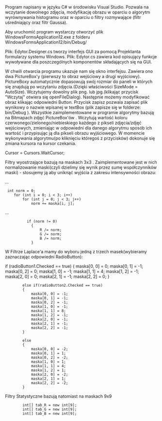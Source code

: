 Program napisany w języku C# w środowisku Visual Studio. Pozwala na wczytanie dowolnego zdjęcia, modyfikację obrazu w oparciu o algorytm wyrównywania histogramu oraz w oparciu o filtry rozmywające (filtr uśredniający oraz filtr Gaussa).

Aby uruchomić program wystarczy otworzyć plik WindowsFormsApplication12.exe z folderu WindowsFormsApplication12/bin/Debug/

Plik: Edytor.Designer.cs tworzy interfejs GUI za pomocą Projektanta formularzy systemu Windows. Plik: Edytor.cs zawiera kod opisujący funkcje wywoływane dla poszczególnych komponentów składających się na GUI.

W chwili otwarcia programu ukazuje nam się okno interfejsu. Zawiera ono dwa PictureBox'y (pierwszy to obraz wejściowy a drugi wyjściowy). PictureBoxy automatycznie dopasowują swój rozmiar do paneli w których się znajdują po wczytaniu zdjęcia.(Dzięki właściwości SizeMode = AutoSize). Wczytujemy dowolny plik png. lub jpg.(klikając przycisk "Wczytaj" otwiera się openFileDialog). Następnie możemy modyfikować obraz klikając odpowiedni Button. Przycisk zapisz pozwala zapisać plik wynikowy o nazwie wpisanej w textBox (plik zapisze się w folderze: bin/Debug ). Wszystkie zaimplementowane w programie algorytmy bazują na Bitmapach zdjęć PictureBox'ów . Wczytują wartość koloru czerwonego/zielonego/niebieskiego każdego z pikseli zdjęcia/zdjęć wejściowych, zmieniając w odpowiedni dla danego algorytmu sposób ich wartość i przypisując ją dla pikseli obrazu wyjściowego. W momencie wykonywania algorytmu(po kliknięciu któregoś z przycisków) dokonuje się zmiana kursora na kursor czekania.

Cursor = Cursors.WaitCursor;

Filtry wyostrzające bazują na maskach 3x3 . Zaimplementowane jest w nich normalizowanie maski(czyli dzielimy się wynik przez sumę współczynników maski) - stosujemy ją aby uniknąć wyjścia z zakresu intensywności obrazu:

...

     int norm = 0;
        for (int i = 0; i < 3; i++)    
            for (int j = 0; j < 3; j++)
                norm += maska[i, j];
...

              if (norm != 0)
                {
                    R /= norm;
                    G /= norm;
                    B /= norm;
                }
                
  W Filtrze Laplace'a mamy do wyboru jedną z trzech masek(wybieramy zaznaczając odpowiedni RadioButton):
  
  if (radioButton1.Checked == true)
            {
                maska[0, 0] = 0;
                maska[0, 1] = -1;
                maska[0, 2] = 0;
                maska[1, 0] = -1;
                maska[1, 1] = 4;
                maska[1, 2] = -1;
                maska[2, 0] = 0;
                maska[2, 1] = -1;
                maska[2, 2] = 0;
            }
            
            else if(radioButton2.Checked == true)
            { 
                maska[0, 0] = -1;
                maska[0, 1] = -1;
                maska[0, 2] = -1;
                maska[1, 0] = -1;
                maska[1, 1] = 8;
                maska[1, 2] = -1;
                maska[2, 0] = -1;
                maska[2, 1] = -1;
                maska[2, 2] = -1;
            }
            
            else
            {
                maska[0, 0] = -2;
                maska[0, 1] = 1;
                maska[0, 2] = -2;
                maska[1, 0] = 1;
                maska[1, 1] = 4;
                maska[1, 2] = 1;
                maska[2, 0] = -2;
                maska[2, 1] = 1;
                maska[2, 2] = -2;
            }
                
 Filtry Statystyczne bazują natomiast na maskach 9x9      
 
            int[] tab_R = new int[9];
            int[] tab_G = new int[9];
            int[] tab_B = new int[9];
